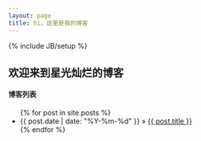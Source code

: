 ```yaml
---
layout: page
title: hi，这里是我的博客
---
```

{% include JB/setup %}
## 欢迎来到星光灿烂的博客
#### 博客列表
<ul class="posts">
  {% for post in site.posts %}
    <li><span>{{ post.date | date: "%Y-%m-%d" }}</span> &raquo; <a href="{{ BASE_PATH }}{{ post.url }}">{{ post.title }}</a></li>
  {% endfor %}
</ul>

